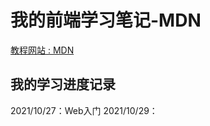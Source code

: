 # 我的前端学习笔记-MDN
[教程网站 : MDN](https://developer.mozilla.org/zh-CN/docs/Learn/Getting_started_with_the_web/HTML_basics)
## 我的学习进度记录
2021/10/27：Web入门
2021/10/29：
